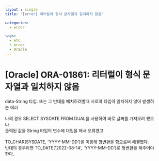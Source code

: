 ```yaml
---
layout : single
title: "[error] 리터럴이 형식 문자열과 일치하지 않음"

categories:
  - error

tags:
  - etc
  - error
  - Oracle
---
```


# [Oracle] ORA-01861: 리터럴이 형식 문자열과 일치하지 않음 

data-String 타입. 또는 그 반대를 매치하려할때 서로의 타입이 일치하지 않아 발생하는 에러 <br><br>나의 경우 SELECT SYSDATE FROM DUAL을 사용하여 바로 날짜를 가져오려 했으나<br>출력된 값을 String 타입의 변수에 대입을 해서 오류였고<br><br>TO_CHAR(SYSDATE, 'YYYY-MM-DD')을 이용해 형변환을 함으로써 해결했다.<br>반대의 경우라면 TO_DATE('2022-08-14', 'YYYY-MM-DD')로 형변환을 해주어야 한다.<br>
